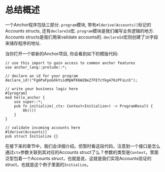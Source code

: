 # 总结概述
一个Anchor程序包括三部分. `program`模块, 带有`#[derive(Accounts)]`标记的Accounts structs, 还有`declareId`宏. `program`模块是我们编写业务逻辑的地方. Accounts structs是我们用来validate accounts的. `declareId`宏则创建了`ID`字段来储存程序的地址.

当你打开一个崭新的Anchor项目, 你会看到如下的模版代码:
```rust,ignore
// use this import to gain access to common anchor features
use anchor_lang::prelude::*;

// declare an id for your program
declare_id!("Fg6PaFpoGXkYsidMpWTK6W2BeZ7FEfcYkg476zPFsLnS");

// write your business logic here
#[program]
mod hello_anchor {
    use super::*;
    pub fn initialize(_ctx: Context<Initialize>) -> ProgramResult {
        Ok(())
    }
}

// validate incoming accounts here
#[derive(Accounts)]
pub struct Initialize {}
```
在接下来的章节中，我们会详细介绍。但暂时看这段代码，注意到一个接口是怎么通过`ctx`参数关联到其对应的Accounts struct了么？参数的类型是`Context`，里面泛型包着一个Accounts struct，也就是说，这就是我们实现Accounts验证的struct，也就是这个例子里面的`Initialize`。
